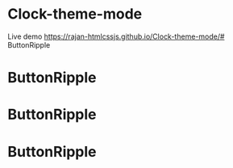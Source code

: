 # Clock-theme-mode

Live demo https://rajan-htmlcssjs.github.io/Clock-theme-mode/# ButtonRipple
# ButtonRipple
# ButtonRipple
# ButtonRipple
